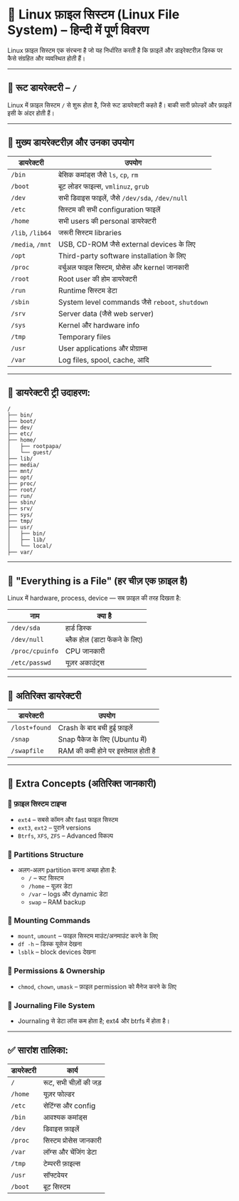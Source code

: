 
# 🐧 Linux फ़ाइल सिस्टम (Linux File System) – हिन्दी में पूर्ण विवरण

Linux फ़ाइल सिस्टम एक संरचना है जो यह निर्धारित करती है कि फ़ाइलें और डाइरेक्टरीज़ डिस्क पर कैसे संग्रहित और व्यवस्थित होती हैं।

---

## 🔰 रूट डायरेक्टरी – `/`
Linux में फ़ाइल सिस्टम `/` से शुरू होता है, जिसे रूट डायरेक्टरी कहते हैं। बाकी सारी फ़ोल्डरें और फ़ाइलें इसी के अंदर होती हैं।

---

## 📁 मुख्य डायरेक्टरीज़ और उनका उपयोग

| डायरेक्टरी | उपयोग |
|------------|--------|
| `/bin` | बेसिक कमांड्स जैसे `ls`, `cp`, `rm` |
| `/boot` | बूट लोडर फाइल्स, `vmlinuz`, `grub` |
| `/dev` | सभी डिवाइस फाइलें, जैसे `/dev/sda`, `/dev/null` |
| `/etc` | सिस्टम की सभी configuration फाइलें |
| `/home` | सभी users की personal डायरेक्टरी |
| `/lib`, `/lib64` | जरूरी सिस्टम libraries |
| `/media`, `/mnt` | USB, CD-ROM जैसे external devices के लिए |
| `/opt` | Third-party software installation के लिए |
| `/proc` | वर्चुअल फाइल सिस्टम, प्रोसेस और kernel जानकारी |
| `/root` | Root user की होम डायरेक्टरी |
| `/run` | Runtime सिस्टम डेटा |
| `/sbin` | System level commands जैसे `reboot`, `shutdown` |
| `/srv` | Server data (जैसे web server) |
| `/sys` | Kernel और hardware info |
| `/tmp` | Temporary files |
| `/usr` | User applications और प्रोग्राम्स |
| `/var` | Log files, spool, cache, आदि |

---

## 📂 डायरेक्टरी ट्री उदाहरण:

```
/
├── bin/
├── boot/
├── dev/
├── etc/
├── home/
│   ├── rootpapa/
│   └── guest/
├── lib/
├── media/
├── mnt/
├── opt/
├── proc/
├── root/
├── run/
├── sbin/
├── srv/
├── sys/
├── tmp/
├── usr/
│   ├── bin/
│   ├── lib/
│   └── local/
├── var/
```

---

## 🧠 "Everything is a File" (हर चीज़ एक फ़ाइल है)

Linux में hardware, process, device — सब फ़ाइल की तरह दिखता है:

| नाम | क्या है |
|------|---------|
| `/dev/sda` | हार्ड डिस्क |
| `/dev/null` | ब्लैक होल (डाटा फेंकने के लिए) |
| `/proc/cpuinfo` | CPU जानकारी |
| `/etc/passwd` | यूज़र अकाउंट्स |

---

## 🧾 अतिरिक्त डायरेक्टरी

| डायरेक्टरी | उपयोग |
|------------|--------|
| `/lost+found` | Crash के बाद बची हुई फ़ाइलें |
| `/snap` | Snap पैकेज के लिए (Ubuntu में) |
| `/swapfile` | RAM की कमी होने पर इस्तेमाल होती है |

---

## 📌 Extra Concepts (अतिरिक्त जानकारी)

### 🔸 फ़ाइल सिस्टम टाइप्स
- `ext4` – सबसे कॉमन और fast फाइल सिस्टम
- `ext3`, `ext2` – पुराने versions
- `Btrfs`, `XFS`, `ZFS` – Advanced विकल्प

### 🔸 Partitions Structure
- अलग-अलग partition करना अच्छा होता है:
  - `/` – रूट सिस्टम
  - `/home` – यूज़र डेटा
  - `/var` – logs और dynamic डेटा
  - `swap` – RAM backup

### 🔸 Mounting Commands
- `mount`, `umount` – फाइल सिस्टम माउंट/अनमाउंट करने के लिए
- `df -h` – डिस्क यूसेज देखना
- `lsblk` – block devices देखना

### 🔸 Permissions & Ownership
- `chmod`, `chown`, `umask` – फ़ाइल permission को मैनेज करने के लिए

### 🔸 Journaling File System
- Journaling से डेटा लॉस कम होता है; ext4 और btrfs में होता है।

---

## ✅ सारांश तालिका:

| डायरेक्टरी | कार्य |
|------------|------|
| `/` | रूट, सभी चीज़ों की जड़ |
| `/home` | यूज़र फोल्डर |
| `/etc` | सेटिंग्स और config |
| `/bin` | आवश्यक कमांड्स |
| `/dev` | डिवाइस फ़ाइलें |
| `/proc` | सिस्टम प्रोसेस जानकारी |
| `/var` | लॉग्स और चेंजिंग डेटा |
| `/tmp` | टेम्पररी फ़ाइल्स |
| `/usr` | सॉफ्टवेयर |
| `/boot` | बूट सिस्टम |

